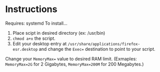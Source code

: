 # Instructions
Requires: systemd
To install...
1. Place scipt in desired directory (ex: /usr/bin)
2. `chmod a+x` the script.
3. Edit your desktop entry at `/usr/share/applications/firefox-esr.desktop` and change the `Exec=` destination to point to your script.

Change your `MemoryMax=` value to desired RAM limit. (Exmaples: `MemoryMax=2G` for 2 Gigabytes, `MemoryMax=200M` for 200 Megabytes.)
